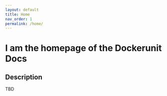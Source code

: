 ```yaml
---
layout: default
title: Home
nav_order: 1
permalink: /home/
---
```

<h1> I am the homepage of the Dockerunit Docs </h1>

<h2> Description </h2>

TBD
